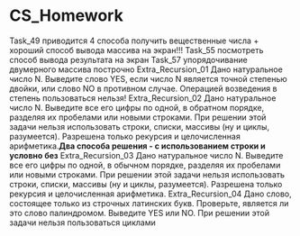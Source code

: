 # CS_Homework
Task_49 приводится 4 способа получить вещественные числа + хороший способ вывода массива на экран!!!
Task_55 посмотреть способ вывода результата на экран
Task_57 упорядочивание двумерного массива построчно
Extra_Recursion_01  Дано натуральное число N. Выведите слово YES, если число N является точной степенью двойки, или слово NO в противном случае.
                    Операцией возведения в степень пользоваться нельзя!
Extra_Recursion_02  Дано натуральное число N. Выведите все его цифры по одной, в обратном порядке, разделяя их пробелами или новыми строками.
                    При решении этой задачи нельзя использовать строки, списки, массивы (ну и циклы, разумеется). Разрешена только рекурсия и целочисленная арифметика.**Два способа решения - с использованием строки и условно без**
Extra_Recursion_03  Дано натуральное число N. Выведите все его цифры по одной, в обычном порядке, разделяя их пробелами или новыми строками.
                    При решении этой задачи нельзя использовать строки, списки, массивы (ну и циклы, разумеется). Разрешена только рекурсия и целочисленная арифметика.
Extra_Recursion_04  Дано слово, состоящее только из строчных латинских букв. Проверьте, является ли это слово палиндромом. Выведите YES или NO.
                    При решении этой задачи нельзя пользоваться циклами
